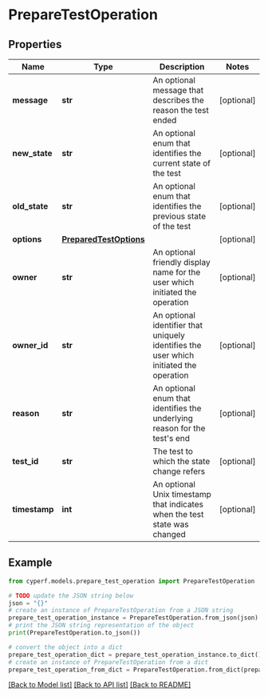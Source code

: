 # PrepareTestOperation


## Properties

Name | Type | Description | Notes
------------ | ------------- | ------------- | -------------
**message** | **str** | An optional message that describes the reason the test ended | [optional] 
**new_state** | **str** | An optional enum that identifies the current state of the test | [optional] 
**old_state** | **str** | An optional enum that identifies the previous state of the test | [optional] 
**options** | [**PreparedTestOptions**](PreparedTestOptions.md) |  | [optional] 
**owner** | **str** | An optional friendly display name for the user which initiated the operation | [optional] 
**owner_id** | **str** | An optional identifier that uniquely identifies the user which initiated the operation | [optional] 
**reason** | **str** | An optional enum that identifies the underlying reason for the test&#39;s end | [optional] 
**test_id** | **str** | The test to which the state change refers | [optional] 
**timestamp** | **int** | An optional Unix timestamp that indicates when the test state was changed | [optional] 

## Example

```python
from cyperf.models.prepare_test_operation import PrepareTestOperation

# TODO update the JSON string below
json = "{}"
# create an instance of PrepareTestOperation from a JSON string
prepare_test_operation_instance = PrepareTestOperation.from_json(json)
# print the JSON string representation of the object
print(PrepareTestOperation.to_json())

# convert the object into a dict
prepare_test_operation_dict = prepare_test_operation_instance.to_dict()
# create an instance of PrepareTestOperation from a dict
prepare_test_operation_from_dict = PrepareTestOperation.from_dict(prepare_test_operation_dict)
```
[[Back to Model list]](../README.md#documentation-for-models) [[Back to API list]](../README.md#documentation-for-api-endpoints) [[Back to README]](../README.md)



